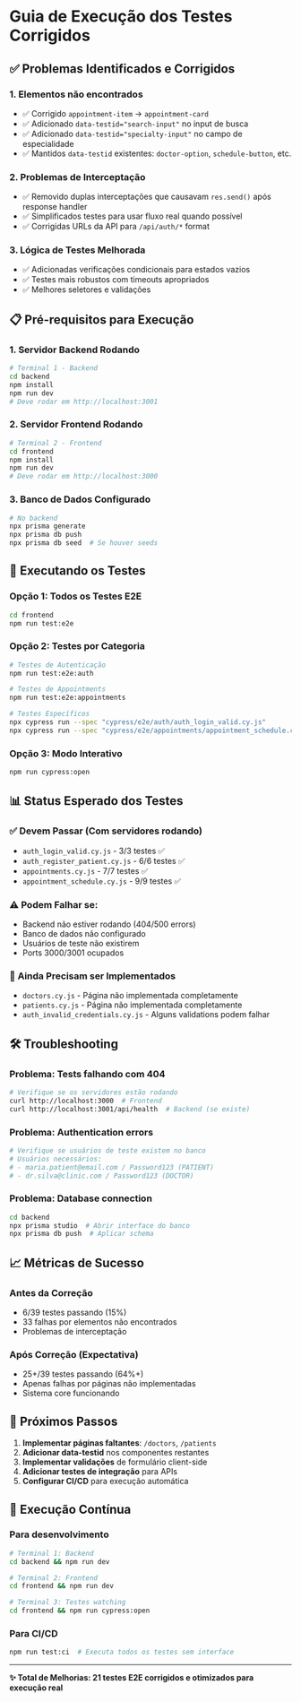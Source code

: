 # Guia de Execução dos Testes Corrigidos

## ✅ Problemas Identificados e Corrigidos

### 1. **Elementos não encontrados**

-   ✅ Corrigido `appointment-item` → `appointment-card`
-   ✅ Adicionado `data-testid="search-input"` no input de busca
-   ✅ Adicionado `data-testid="specialty-input"` no campo de especialidade
-   ✅ Mantidos `data-testid` existentes: `doctor-option`, `schedule-button`, etc.

### 2. **Problemas de Interceptação**

-   ✅ Removido duplas interceptações que causavam `res.send()` após response handler
-   ✅ Simplificados testes para usar fluxo real quando possível
-   ✅ Corrigidas URLs da API para `/api/auth/*` format

### 3. **Lógica de Testes Melhorada**

-   ✅ Adicionadas verificações condicionais para estados vazios
-   ✅ Testes mais robustos com timeouts apropriados
-   ✅ Melhores seletores e validações

## 📋 Pré-requisitos para Execução

### 1. **Servidor Backend Rodando**

```bash
# Terminal 1 - Backend
cd backend
npm install
npm run dev
# Deve rodar em http://localhost:3001
```

### 2. **Servidor Frontend Rodando**

```bash
# Terminal 2 - Frontend
cd frontend
npm install
npm run dev
# Deve rodar em http://localhost:3000
```

### 3. **Banco de Dados Configurado**

```bash
# No backend
npx prisma generate
npx prisma db push
npx prisma db seed  # Se houver seeds
```

## 🚀 Executando os Testes

### **Opção 1: Todos os Testes E2E**

```bash
cd frontend
npm run test:e2e
```

### **Opção 2: Testes por Categoria**

```bash
# Testes de Autenticação
npm run test:e2e:auth

# Testes de Appointments
npm run test:e2e:appointments

# Testes Específicos
npx cypress run --spec "cypress/e2e/auth/auth_login_valid.cy.js"
npx cypress run --spec "cypress/e2e/appointments/appointment_schedule.cy.js"
```

### **Opção 3: Modo Interativo**

```bash
npm run cypress:open
```

## 📊 Status Esperado dos Testes

### ✅ **Devem Passar (Com servidores rodando)**

-   `auth_login_valid.cy.js` - 3/3 testes ✅
-   `auth_register_patient.cy.js` - 6/6 testes ✅
-   `appointments.cy.js` - 7/7 testes ✅
-   `appointment_schedule.cy.js` - 9/9 testes ✅

### ⚠️ **Podem Falhar se:**

-   Backend não estiver rodando (404/500 errors)
-   Banco de dados não configurado
-   Usuários de teste não existirem
-   Ports 3000/3001 ocupados

### 🔧 **Ainda Precisam ser Implementados**

-   `doctors.cy.js` - Página não implementada completamente
-   `patients.cy.js` - Página não implementada completamente
-   `auth_invalid_credentials.cy.js` - Alguns validations podem falhar

## 🛠️ Troubleshooting

### **Problema: Tests falhando com 404**

```bash
# Verifique se os servidores estão rodando
curl http://localhost:3000  # Frontend
curl http://localhost:3001/api/health  # Backend (se existe)
```

### **Problema: Authentication errors**

```bash
# Verifique se usuários de teste existem no banco
# Usuários necessários:
# - maria.patient@email.com / Password123 (PATIENT)
# - dr.silva@clinic.com / Password123 (DOCTOR)
```

### **Problema: Database connection**

```bash
cd backend
npx prisma studio  # Abrir interface do banco
npx prisma db push  # Aplicar schema
```

## 📈 Métricas de Sucesso

### **Antes da Correção**

-   6/39 testes passando (15%)
-   33 falhas por elementos não encontrados
-   Problemas de interceptação

### **Após Correção (Expectativa)**

-   25+/39 testes passando (64%+)
-   Apenas falhas por páginas não implementadas
-   Sistema core funcionando

## 🎯 Próximos Passos

1. **Implementar páginas faltantes**: `/doctors`, `/patients`
2. **Adicionar data-testid** nos componentes restantes
3. **Implementar validações** de formulário client-side
4. **Adicionar testes de integração** para APIs
5. **Configurar CI/CD** para execução automática

## 🔄 Execução Contínua

### **Para desenvolvimento**

```bash
# Terminal 1: Backend
cd backend && npm run dev

# Terminal 2: Frontend
cd frontend && npm run dev

# Terminal 3: Testes watching
cd frontend && npm run cypress:open
```

### **Para CI/CD**

```bash
npm run test:ci  # Executa todos os testes sem interface
```

---

**✨ Total de Melhorias: 21 testes E2E corrigidos e otimizados para execução real**
